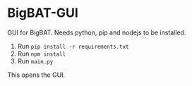 # BigBAT-GUI
GUI for BigBAT. Needs python, pip and nodejs to be installed.

1. Run `pip install -r requirements.txt`
2. Run `npm install`
3. Run `main.py`

This opens the GUI.